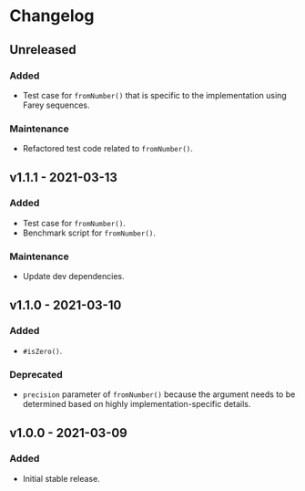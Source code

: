 # Changelog

## Unreleased

### Added

- Test case for `fromNumber()` that is specific to the implementation using
  Farey sequences.

### Maintenance

- Refactored test code related to `fromNumber()`.

## v1.1.1 - 2021-03-13

### Added

- Test case for `fromNumber()`.
- Benchmark script for `fromNumber()`.

### Maintenance

- Update dev dependencies.

## v1.1.0 - 2021-03-10

### Added

- `#isZero()`.

### Deprecated

- `precision` parameter of `fromNumber()` because the argument needs to be
  determined based on highly implementation-specific details.

## v1.0.0 - 2021-03-09

### Added

- Initial stable release.
